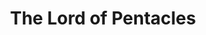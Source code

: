 ---
title: The Lord of Pentacles
description: Powerful. Enterprising. Established. Of fire and earth. Of the physical realm, both wealth and health.
professional: true
slug: lord-of-pentacles
language: tl
featured: true
cover:
  folder: gala-night-2024
  filename: 10.jpg
  fixedSize: 1080
seo:
  twitter:
    url: https://ik.imagekit.io/8jjzxcl9p/index/pride-month-2024/twitter.png
    is_prefixed: false
  og:
    url: https://ik.imagekit.io/8jjzxcl9p/index/pride-month-2024/og.png
    is_prefixed: false
layout: gallery-nxt.njk
settings:
  folder: gala-night-2024
parts:
- statement: |
    It is yet again time for the year-end outfits. I do this in alignment with our company's Christmas and Thanksgiving party. This year's theme is Boho, and I decided to go on a photoshoot in advance. Throughout the conception of this outfit, I have done a little bit of reading into what Boho is, how it started, what it represents, and what it stands for today. This may be seen as psychotic, but I always do this with the outfits I wear to big events like this one. I always ask myself the questions "are we going to make a statement with this look?" And often, like this one, the answer is yes.

    Unlike last year's masquerade ball where my outfit is a subtle statement *against* capitalism and its effects on our climate, this year's outfit is just more of an exploration of myself, my ancestral heritage, and what form my spirituality could take as an agnostic. This year, I think I genuinely pushed the envelope and the limits to how ridiculous my outfits can go. After all, making statements unheard by a majority is just screaming into the void. This year, the goal is to have fun and look different—no more, no less.
  images:
    - filename: 15.jpg
      width: 800
      height: 1200
      style:
        '--img-object-position': left
    - filename: 19.jpg
      width: 1200
      height: 1200
      style:
        '--row-span': 1
        'aspect-ratio': '1/1'
    - filename: 16.jpg
      width: 3375
      height: 6000
      style:
        '--row-span': 3
    - filename: 18.jpg
      width: 800
      height: 1200
      style:
        '--row-span': 2
    - filename: 21.jpg
      width: 4000
      height: 3200
      style:
        '--row-span': 1
- statement: |
    As with most of my outfits, the concept doesn't really start to form until I've found a garment that I feel strong creative force with. This time, I felt that with the scarves and the pants. These are pashmina scarves that I found in a mall here in the Philippines. These *just* scream Boho to me, and as soon as I touched the cloths of these scarves and realized they're comfortable enough to wear on bare skin, the entire concept just materialized on its own in my mind's eye. The concept: a queer witch. Since I felt disenfranchised from Christianity as a whole, I felt a calling towards the metaphysical, and dressing up as a witch just felt right to me. 

    A huge part of this concept was inspired by [Lilia Calderu](https://static1.cbrimages.com/wordpress/wp-content/uploads/2024/10/patti-lupone-as-adult-lilia-calderu-sitting-in-an-italian-garden-from-agatha-all-along.jpg?q=70&fit=crop&w=1140&h=&dpr=1) from the Marvel Cinematic Universe. But also, a lot of this look was inspired by the fashion hippies wore in the 1960s. I also took inspiration from the fashion worn by Freddie Mercury, Prince, and David Bowie, as well as female artists from around the same time like Cindy Lauper and Cher. You might not see them exactly in these looks, but I hope you can feel their vibe.
  images:
    - filename: 6.jpg
      width: 2806
      height: 4209
      style:
        '--row-span': 3
    - filename: 9.jpg
      width: 2364
      height: 2364
      style:
        '--row-span': 1
        'aspect-ratio': '1/1'
    - filename: 7.jpg
      width: 800
      height: 1200
    - filename: 8.jpg
      width: 2534
      height: 4504
    - filename: 10.jpg
      width: 4000
      height: 2667
      style:
        '--row-span': 1
- statement: |
    Somewhere in the conception of this look, I got the idea of putting tattoo markings on the exposed parts of my body and my face. In a lot of entries in my moodboard, they wore tattoos. But which particular shapes should I put on? There are so many, and I didn't just want to slap on a random sigil lest I disrespect whoever crafted it. So I went on a rabbit hole in search of the right symbols. I ended up going for the markings of Visayan *[Pintados](https://en.wikipedia.org/wiki/Visayans#Tattoo)* as depicted in the [Boxer Codex](https://en.wikipedia.org/wiki/Boxer_Codex#Picture_gallery_of_the_illustrations_in_Boxer_Codex), a book compiled from around 1590 that details peoples, both Filipinos and foreigners alike, in the Philippines at the time.
    
    I was concerned about appropriating this ancient culture, and if I am going to do it, I am going to do it with the utmost respect I can give it, even if I'm only inspired by them. So I went on another rabbit hole that led me to ask my aunt about our ancestry. I got reminded that my maternal grandfather hailed from Samar in Borongan. And that is quite a bit suprising to learn that the culture I am inspired by is actually (partly) a culture I belong to. I still had my doubts as I feel that I am too far removed from this culture that I might as well be foreign to it. But a friend chimed in and told me that perhaps this could be a good opportunity to be "less removed" from my culture. In summary, the markings on my face, while not direct recreations of the tattoos depicted in the codex, are heavily inspired by them.
  images:
    - filename: 11.jpg
      width: 1817
      height: 1022
      style:
        '--row-span': 1
    - filename: 12.jpg
      width: 600
      height: 1200
      style:
        '--row-span': 3
    - filename: 13.jpg
      width: 800
      height: 1200
    - filename: 14.jpg
      width: 3080
      height: 3850
    - filename: 22.jpg
      width: 4000
      height: 3200
      style:
        '--row-span': 1
- statement: |
    I genuinely believe I am really pushing the envelope here (for myself, of course, not the society). This year, I have been focusing on [dealing with the shame of being queer](/gallery/tagos-ng-silahis/) and another layer of shame that comes with staying in the closet for too long when everyone has been expecting you to be gay anyway. Originally, I thought I was going to come in drag. I thought, <i>okay. I am ashamed of being seen as feminine, I gotta deal with that. So I'll go as a woman.</i> But it turns out I am not exactly brave enough to do that yet. So I took another form of shame—being ashamed of how my body looks—and dealt with that with this outfit.

    I have been insecure with my body for most of my life. I am either too thin, too dark-skinned, had uneven skin tone, yellowed teeth, too curly, fat, unappealing, or had a body shape that was conventionally unacceptable (hence the wearing of corsets in previous years to achieve an illusion of an appealing shape). So I figured this year, I'm going to show skin. Not in a sexual way, but in a way that makes sense. After all, the event is going to be an outdoor one, and it practically calls for it. More than that, the entire outfit you see here, except the one where I am wearing a black shirt and the moss green pants, are made entirely of scarves. There is not a single thread sewn to keep these scarves together, only the beige belt I am wearing and a safety pin on the makeshift skirt I made out of the patterned scarf. 
    
    This is a high-risk-high-reward situation. I think I look good and I achieved the vision I had in mind. But of course, there's always the fear of one of the fringes of the brown scarf getting caught on something and pulling the entire outfit apart, leaving me naked in front of everyone. And there's also, as always, the fear that people might look at you funny and not take your outfit as seriously as you would want them to take it. That one I have learned to push to the back of my mind; this is an experiment, and if it fails it's not the end of the world. You're just seen as someone silly; who isn't?
  images:
    - filename: 2.jpg
      width: 800
      height: 1200
      style:
        '--row-span': 3
    - filename: 1.jpg
      width: 720
      height: 720
      style:
        '--row-span': 1
        'aspect-ratio': '1/1'
    - filename: 3.jpg
      width: 2256
      height: 4512
    - filename: 4.jpg
      width: 3062
      height: 4593
    - filename: 5.jpg
      width: 2992
      height: 2992
      style:
        '--row-span': 1
        'aspect-ratio': '1/1'
- statement: |
    I have always had this fear around how other people see me. I keep seeking external validations, like being liked, or being famous, or winning the crown for being best dressed at a corporate party. I have started to think a lot about how this is too pathetic (that's the self-awareness in me talking; I sometimes shut it down, he's annoying). But at the same time, I crave an expression. I yearn for it. The art calls for me, and it doesn't care what form it's final take will be, just that I will give it a take. I do art in writing, in code, and in fashion. It is as unpolished as a beginner artisan's carvings are, but its finale is not any more important than the soul and heart the artist put into it.

    I fear that people see me as too much, an overacting bitch who thinks the world is centered around him, someone who feels like he's a celebrity and acts like one. Or worse, they think I think I'm better than everyone. I do think I'm better than some, but there is grace in humility. *I am* aware of how ridiculous this pageantry I'm putting myself through is, and how delusional even going on a shoot and writing about it is. But this is what I should do, I feel like. It's like when a beaver instinctively knows how to build dams and does it. A form of self-care and loving yourself is honoring your Creativity when it comes to you with ideas. She is a fickle mistress; do not dismiss her or she will never call to you again.
  images:
    - filename: 20.jpg
      width: 800
      height: 1200
    - filename: 17.jpg
      width: 4000
      height: 2857
      style:
        '--row-span': 1
    - filename: 23.jpg
      width: 800
      height: 1200
    - filename: 24.jpg
      width: 1200
      height: 1200
      style:
        '--row-span': 1
---